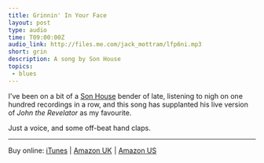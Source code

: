 ```yaml
---
title: Grinnin' In Your Face
layout: post
type: audio
time: T09:00:00Z
audio_link: http://files.me.com/jack_mottram/lfp6ni.mp3
short: grin
description: A song by Son House
topics:
 - blues
---
```


I've been on a bit of a [Son House][1] bender of late, listening to nigh on one hundred recordings in a row, and this song has supplanted his live version of _John the Revelator_ as my favourite.

Just a voice, and some off-beat hand claps.

<hr />
<p class="small">Buy online: <a href="http://clkuk.tradedoubler.com/click?p=23708&amp;a=1755858&amp;url=http%3A%2F%2Fitunes.apple.com%2Fgb%2Falbum%2Fgrinnin-in-your-face%2Fid193908282%3Fi%3D193908605%26uo%3D6%26partnerId%3D2003" target="itunes_store">iTunes</a> | <a href="http://www.amazon.co.uk/gp/product/B001J29CRU?ie=UTF8&amp;tag=submirespo-21&amp;linkCode=as2&amp;camp=1634&amp;creative=19450&amp;creativeASIN=B001J29CRU">Amazon UK</a><img src="http://www.assoc-amazon.co.uk/e/ir?t=submirespo-21&amp;l=as2&amp;o=2&amp;a=B001J29CRU" width="1" height="1" alt="" style="border:none !important; margin:0px !important;" /> | <a href="http://www.amazon.com/gp/product/B00138GKZW?ie=UTF8&amp;tag=submirespo-20&amp;linkCode=as2&amp;camp=1789&amp;creative=390957&amp;creativeASIN=B00138GKZW">Amazon US</a><img src="http://www.assoc-amazon.com/e/ir?t=submirespo-20&amp;l=as2&amp;o=1&amp;a=B00138GKZW" width="1" height="1" alt="" style="border:none !important; margin:0px !important;" /></p>

[1]:http://en.wikipedia.org/wiki/Son_House "The Wikipedia entry on Son House"
